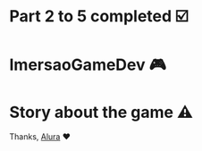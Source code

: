 # Part 2 to 5 completed :ballot_box_with_check:	

# ImersaoGameDev  :video_game: 
	


 # Story about the game :warning:	
 
 


Thanks, [Alura](https://www.alura.com.br/) :heart:
